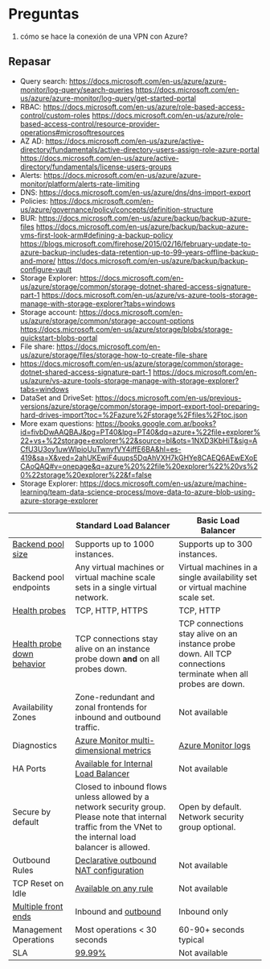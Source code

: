 # Preguntas

1. cómo se hace la conexión de una VPN con Azure?

## Repasar

- Query search: <https://docs.microsoft.com/en-us/azure/azure-monitor/log-query/search-queries> <https://docs.microsoft.com/en-us/azure/azure-monitor/log-query/get-started-portal>
- RBAC: <https://docs.microsoft.com/en-us/azure/role-based-access-control/custom-roles> <https://docs.microsoft.com/en-us/azure/role-based-access-control/resource-provider-operations#microsoftresources>
- AZ AD: <https://docs.microsoft.com/en-us/azure/active-directory/fundamentals/active-directory-users-assign-role-azure-portal> <https://docs.microsoft.com/en-us/azure/active-directory/fundamentals/license-users-groups>
- Alerts: <https://docs.microsoft.com/en-us/azure/azure-monitor/platform/alerts-rate-limiting>
- DNS: <https://docs.microsoft.com/en-us/azure/dns/dns-import-export>
- Policies: <https://docs.microsoft.com/en-us/azure/governance/policy/concepts/definition-structure>
- BUR: <https://docs.microsoft.com/en-us/azure/backup/backup-azure-files> <https://docs.microsoft.com/en-us/azure/backup/backup-azure-vms-first-look-arm#defining-a-backup-policy> <https://blogs.microsoft.com/firehose/2015/02/16/february-update-to-azure-backup-includes-data-retention-up-to-99-years-offline-backup-and-more/> <https://docs.microsoft.com/en-us/azure/backup/backup-configure-vault>
- Storage Explorer: <https://docs.microsoft.com/en-us/azure/storage/common/storage-dotnet-shared-access-signature-part-1> <https://docs.microsoft.com/en-us/azure/vs-azure-tools-storage-manage-with-storage-explorer?tabs=windows>
- Storage account: <https://docs.microsoft.com/en-us/azure/storage/common/storage-account-options> <https://docs.microsoft.com/en-us/azure/storage/blobs/storage-quickstart-blobs-portal>
- File share: <https://docs.microsoft.com/en-us/azure/storage/files/storage-how-to-create-file-share>
- <https://docs.microsoft.com/en-us/azure/storage/common/storage-dotnet-shared-access-signature-part-1> <https://docs.microsoft.com/en-us/azure/vs-azure-tools-storage-manage-with-storage-explorer?tabs=windows>
- DataSet and DriveSet: <https://docs.microsoft.com/en-us/previous-versions/azure/storage/common/storage-import-export-tool-preparing-hard-drives-import?toc=%2Fazure%2Fstorage%2Ffiles%2Ftoc.json>
- More exam questions: <https://books.google.com.ar/books?id=fivbDwAAQBAJ&pg=PT40&lpg=PT40&dq=azure+%22file+explorer%22+vs+%22storage+explorer%22&source=bl&ots=1NXD3KbHiT&sig=ACfU3U3oy1uwWIpioUuTwnyfVY4iffE6BA&hl=es-419&sa=X&ved=2ahUKEwiF4uups5DqAhVXH7kGHYe8CAEQ6AEwEXoECAoQAQ#v=onepage&q=azure%20%22file%20explorer%22%20vs%20%22storage%20explorer%22&f=false>
- Storage Explorer: <https://docs.microsoft.com/en-us/azure/machine-learning/team-data-science-process/move-data-to-azure-blob-using-azure-storage-explorer>

| | Standard Load Balancer | Basic Load Balancer |
| --- | --- | --- |
| [Backend pool size](https://docs.microsoft.com/azure/azure-resource-manager/management/azure-subscription-service-limits#load-balancer) | Supports up to 1000 instances. | Supports up to 300 instances. |
| Backend pool endpoints | Any virtual machines or virtual machine scale sets in a single virtual network. | Virtual machines in a single availability set or virtual machine scale set. |
| [Health probes](./load-balancer-custom-probe-overview.md#types) | TCP, HTTP, HTTPS | TCP, HTTP |
| [Health probe down behavior](./load-balancer-custom-probe-overview.md#probedown) | TCP connections stay alive on an instance probe down __and__ on all probes down. | TCP connections stay alive on an instance probe down. All TCP connections terminate when all probes are down. |
| Availability Zones | Zone-redundant and zonal frontends for inbound and outbound traffic. | Not available |
| Diagnostics | [Azure Monitor multi-dimensional metrics](./load-balancer-standard-diagnostics.md) | [Azure Monitor logs](./load-balancer-monitor-log.md) |
| HA Ports | [Available for Internal Load Balancer](./load-balancer-ha-ports-overview.md) | Not available |
| Secure by default | Closed to inbound flows unless allowed by a network security group. Please note that internal traffic from the VNet to the internal load balancer is allowed. | Open by default. Network security group optional. |
| Outbound Rules | [Declarative outbound NAT configuration](./load-balancer-outbound-rules-overview.md) | Not available |
| TCP Reset on Idle | [Available on any rule](./load-balancer-tcp-reset.md) | Not available |
| [Multiple front ends](./load-balancer-multivip-overview.md) | Inbound and [outbound](./load-balancer-outbound-connections.md) | Inbound only |
| Management Operations | Most operations < 30 seconds | 60-90+ seconds typical |
| SLA | [99.99%](https://azure.microsoft.com/support/legal/sla/load-balancer/v1_0/) | Not available | 